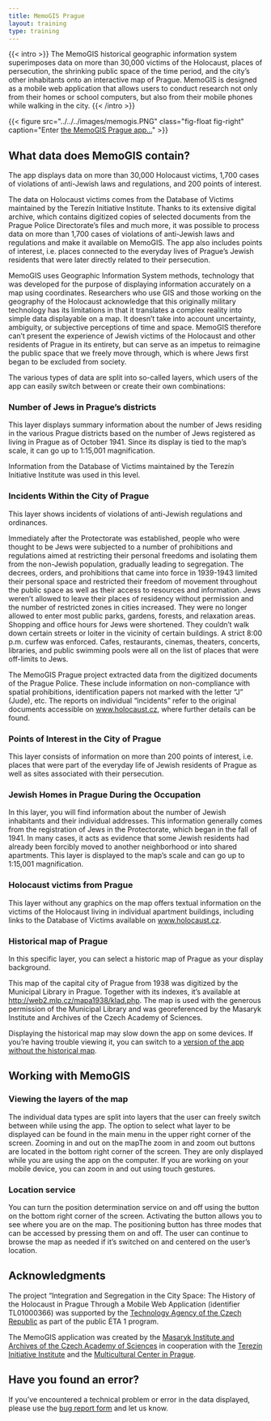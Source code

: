 ```yaml
---
title: MemoGIS Prague
layout: training
type: training
---
```


{{< intro >}}
The MemoGIS historical geographic information system superimposes data on more than 30,000 victims of the Holocaust, places of persecution, the shrinking public space of the time period, and the city’s other inhabitants onto an interactive map of Prague. MemoGIS is designed as a mobile web application that allows users to conduct research not only from their homes or school computers, but also from their mobile phones while walking in the city.
{{< /intro >}}

{{< figure src="../../../images/memogis.PNG" class="fig-float fig-right" caption="Enter [the MemoGIS Prague app...](https://ehri.cz/memogis/prague)" >}}

## What data does MemoGIS contain?

The app displays data on more than 30,000 Holocaust victims, 1,700 cases of violations of anti-Jewish laws and regulations, and 200 points of interest.

The data on Holocaust victims comes from the Database of Victims maintained by the Terezín Initiative Institute. Thanks to its extensive digital archive, which contains digitized copies of selected documents from the Prague Police Directorate’s files and much more, it was possible to process data on more than 1,700 cases of violations of anti-Jewish laws and regulations and make it available on MemoGIS. The app also includes points of interest, i.e. places connected to the everyday lives of Prague’s Jewish residents that were later directly related to their persecution.

MemoGIS uses Geographic Information System methods, technology that was developed for the purpose of displaying information accurately on a map using coordinates. Researchers who use GIS and those working on the geography of the Holocaust acknowledge that this originally military technology has its limitations in that it translates a complex reality into simple data displayable on a map. It doesn’t take into account uncertainty, ambiguity, or subjective perceptions of time and space. MemoGIS therefore can’t present the experience of Jewish victims of the Holocaust and other residents of Prague in its entirety, but can serve as an impetus to reimagine the public space that we freely move through, which is where Jews first began to be excluded from society.

The various types of data are split into so-called layers, which users of the app can easily switch between or create their own combinations:

### Number of Jews in Prague’s districts

This layer displays summary information about the number of Jews residing in the various Prague districts based on the number of Jews registered as living in Prague as of October 1941. Since its display is tied to the map’s scale, it can go up to 1:15,001 magnification.

Information from the Database of Victims maintained by the Terezín Initiative Institute was used in this level.

### Incidents Within the City of Prague

This layer shows incidents of violations of anti-Jewish regulations and ordinances.

Immediately after the Protectorate was established, people who were thought to be Jews were subjected to a number of prohibitions and regulations aimed at restricting their personal freedoms and isolating them from the non-Jewish population, gradually leading to segregation. The decrees, orders, and prohibitions that came into force in 1939-1943 limited their personal space and restricted their freedom of movement throughout the public space as well as their access to resources and information. Jews weren’t allowed to leave their places of residency without permission and the number of restricted zones in cities increased. They were no longer allowed to enter most public parks, gardens, forests, and relaxation areas. Shopping and office hours for Jews were shortened. They couldn’t walk down certain streets or loiter in the vicinity of certain buildings. A strict 8:00 p.m. curfew was enforced. Cafes, restaurants, cinemas, theaters, concerts, libraries, and public swimming pools were all on the list of places that were off-limits to Jews.

The MemoGIS Prague project extracted data from the digitized documents of the Prague Police. These include information on non-compliance with spatial prohibitions, identification papers not marked with the letter “J” (Jude), etc. The reports on individual “incidents” refer to the original documents accessible on www.holocaust.cz, where further details can be found.

### Points of Interest in the City of Prague

This layer consists of information on more than 200 points of interest, i.e. places that were part of the everyday life of Jewish residents of Prague as well as sites associated with their persecution.

### Jewish Homes in Prague During the Occupation

In this layer, you will find information about the number of Jewish inhabitants and their individual addresses. This information generally comes from the registration of Jews in the Protectorate, which began in the fall of 1941. In many cases, it acts as evidence that some Jewish residents had already been forcibly moved to another neighborhood or into shared apartments. This layer is displayed to the map’s scale and can go up to 1:15,001 magnification.

### Holocaust victims from Prague

This layer without any graphics on the map offers textual information on the victims of the Holocaust living in individual apartment buildings, including links to the Database of Victims available on www.holocaust.cz.

### Historical map of Prague

In this specific layer, you can select a historic map of Prague as your display background.

This map of the capital city of Prague from 1938 was digitized by the Municipal Library in Prague. Together with its indexes, it’s available at http://web2.mlp.cz/mapa1938/klad.php. The map is used with the generous permission of the Municipal Library and was georeferenced by the Masaryk Institute and Archives of the Czech Academy of Sciences.

Displaying the historical map may slow down the app on some devices. If you’re having trouble viewing it, you can switch to a [version of the app without the historical map](https://ehri.cz/memogis/prague_simple).

## Working with MemoGIS
### Viewing the layers of the map

The individual data types are split into layers that the user can freely switch between while using the app. The option to select what layer to be displayed can be found in the main menu in the upper right corner of the screen.
Zooming in and out on the mapThe zoom in and zoom out buttons are located in the bottom right corner of the screen. They are only displayed while you are using the app on the computer. If you are working on your mobile device, you can zoom in and out using touch gestures.

### Location service

You can turn the position determination service on and off using the button on the bottom right corner of the screen. Activating the button allows you to see where you are on the map. The positioning button has three modes that can be accessed by pressing them on and off. The user can continue to browse the map as needed if it’s switched on and centered on the user’s location.

## Acknowledgments

The project “Integration and Segregation in the City Space: The History of the Holocaust in Prague Through a Mobile Web Application (identifier TL01000366) was supported by the [Technology Agency of the Czech Republic](https://www.tacr.cz/en/) as part of the public ÉTA 1 program.

The MemoGIS application was created by the [Masaryk Institute and Archives of the Czech Academy of Sciences](https://www.mua.cas.cz/en) in cooperation with the [Terezín Initiative Institute](http://www.terezinstudies.cz/en/index.html) and the [Multicultural Center in Prague](https://mkc.cz/en/about).

## Have you found an error?

If you’ve encountered a technical problem or error in the data displayed, please use the [bug report form](https://docs.google.com/forms/d/15jprT8Sbc-Llt1CfAPrIzU4S8YIDjREixRADGzbA62k) and let us know.
